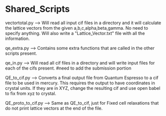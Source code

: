 # Shared_Scripts

vectortotal.py --> Will read all input cif files in a directory and it will calculate the lattice vectors from the given a,b,c,alpha,beta,gamma. No need to specify anything. Will also write a "Lattice_Vector.txt" file with all the information.

qe_extra.py --> Contains some extra functions that are called in the other scripts present.

qe_in.py --> Will read all cif files in a directory and will write input files for each of the cifs present. #need to add the submission portion

QE_to_cif.py --> Converts a final output file from Quantum Espresso to a cif file to be used in mercury. This requires the output to have coordinates in crystal units. If they are in XYZ, change the resulting cif and use open babel to fix from xyz to crystal.

QE_proto_to_cif.py --> Same as QE_to_cif, just for Fixed cell relaxations that do not print lattice vectors at the end of the file.

